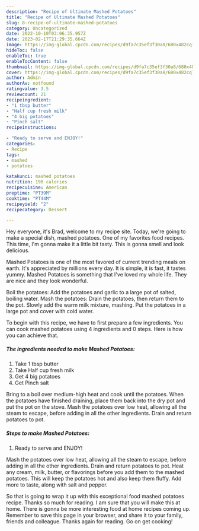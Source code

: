```yaml
---
description: "Recipe of Ultimate Mashed Potatoes"
title: "Recipe of Ultimate Mashed Potatoes"
slug: 8-recipe-of-ultimate-mashed-potatoes
category: Uncategorized
date: 2022-10-10T03:06:35.957Z
date: 2023-02-17T21:29:35.664Z
image: https://img-global.cpcdn.com/recipes/d9fa7c35ef3f30a8/680x482cq70/mashed-potatoes-recipe-main-photo.jpg
hideToc: false
enableToc: true
enableTocContent: false
thumbnail: https://img-global.cpcdn.com/recipes/d9fa7c35ef3f30a8/680x482cq70/mashed-potatoes-recipe-main-photo.jpg
cover: https://img-global.cpcdn.com/recipes/d9fa7c35ef3f30a8/680x482cq70/mashed-potatoes-recipe-main-photo.jpg
author: Admin
authorAv: notfound
ratingvalue: 3.5
reviewcount: 21
recipeingredient:
- "1 tbsp butter"
- "Half cup fresh milk"
- "4 big potatoes"
- "Pinch salt"
recipeinstructions:

- "Ready to serve and ENJOY!"
categories:
- Recipe
tags:
- mashed
- potatoes

katakunci: mashed potatoes 
nutrition: 190 calories
recipecuisine: American
preptime: "PT39M"
cooktime: "PT44M"
recipeyield: "2"
recipecategory: Dessert

---
```



Hey everyone, it's Brad, welcome to my recipe site. Today, we're going to make a special dish, mashed potatoes. One of my favorites food recipes. This time, I'm gonna make it a little bit tasty. This is gonna smell and look delicious.

Mashed Potatoes is one of the most favored of current trending meals on earth. It's appreciated by millions every day. It is simple, it is fast, it tastes yummy. Mashed Potatoes is something that I've loved my whole life. They are nice and they look wonderful.

Boil the potatoes: Add the potatoes and garlic to a large pot of salted, boiling water. Mash the potatoes: Drain the potatoes, then return them to the pot. Slowly add the warm milk mixture, mashing. Put the potatoes in a large pot and cover with cold water.


To begin with this recipe, we have to first prepare a few ingredients. You can cook mashed potatoes using 4 ingredients and 0 steps. Here is how you can achieve that.

<!--inarticleads1-->

##### The ingredients needed to make Mashed Potatoes:

1. Take 1 tbsp butter
1. Take Half cup fresh milk
1. Get 4 big potatoes
1. Get Pinch salt


Bring to a boil over medium-high heat and cook until the potatoes. When the potatoes have finished draining, place them back into the dry pot and put the pot on the stove. Mash the potatoes over low heat, allowing all the steam to escape, before adding in all the other ingredients. Drain and return potatoes to pot. 

<!--inarticleads2-->

##### Steps to make Mashed Potatoes:


1. Ready to serve and ENJOY!

Mash the potatoes over low heat, allowing all the steam to escape, before adding in all the other ingredients. Drain and return potatoes to pot. Heat any cream, milk, butter, or flavorings before you add them to the mashed potatoes. This will keep the potatoes hot and also keep them fluffy. Add more to taste, along with salt and pepper. 

So that is going to wrap it up with this exceptional food mashed potatoes recipe. Thanks so much for reading. I am sure that you will make this at home. There is gonna be more interesting food at home recipes coming up. Remember to save this page in your browser, and share it to your family, friends and colleague. Thanks again for reading. Go on get cooking!
